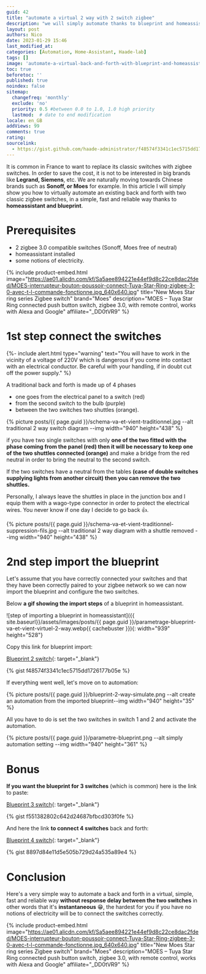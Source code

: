 ```yaml
---
guid: 42
title: "automate a virtual 2 way with 2 switch zigbee"
description: "we will simply automate thanks to blueprint and homeassistant a virtual 2 way between 2 single-way zigbee switches"
layout: post
authors: Nico
date: 2023-01-29 15:46
last_modified_at: 
categories: [Automation, Home-Assistant, Haade-lab]
tags: []
image: 'automate-a-virtual-back-and-forth-with-blueprint-and-homeassistant.png'
toc: true
beforetoc: ''
published: true
noindex: false
sitemap:
  changefreq: 'monthly'
  exclude: 'no'
  priority: 0.5 #between 0.0 to 1.0, 1.0 high priority
  lastmod:  # date to end modification
locale: en_GB
addViews: 99
comments: true
rating:  
sourcelink:
  - https://gist.github.com/haade-administrator/f48574f3341c1ec5715dd1726177b05e
---
```


It is common in France to want to replace its classic switches with zigbee switches. In order to save the cost, it is not to be interested in big brands like **Legrand, Siemens**, etc. We are naturally moving towards Chinese brands such as **Sonoff, or Moes** for example. In this article I will simply show you how to virtually automate an existing back and forth with two classic zigbee switches, in a simple, fast and reliable way thanks to **homeassistant and blueprint**.

# Prerequisites

- 2 zigbee 3.0 compatible switches (Sonoff, Moes free of neutral)
- homeassistant installed
- some notions of electricity.

{% include product-embed.html image="https://ae01.alicdn.com/kf/Sa5aee894221e44ef9d8c22ce8dac2fded/MOES-interrupteur-bouton-poussoir-connect-Tuya-Star-Ring-zigbee-3-0-avec-t-l-commande-fonctionne.jpg_640x640.jpg" title="New Moes Star ring series Zigbee switch" brand="Moes" description="MOES – Tuya Star Ring connected push button switch, zigbee 3.0, with remote control, works with Alexa and Google" affiliate="_DD0tVR9" %}

# 1st step connect the switches

{%- include alert.html type="warning" text="You will have to work in the vicinity of a voltage of 220V which is dangerous if you come into contact with an electrical conductor. Be careful with your handling, if in doubt cut off the power supply." %}

A traditional back and forth is made up of 4 phases
- one goes from the electrical panel to a switch (red)
- from the second switch to the bulb (purple)
- between the two switches two shuttles (orange).

{% picture posts/{{ page.guid }}/schema-va-et-vient-traditionnel.jpg --alt traditional 2 way switch diagram --img width="940" height="438" %}

if you have two single switches with only **one of the two fitted with the phase coming from the panel (red) then it will be necessary to keep one of the two shuttles connected (orange)** and make a bridge from the red neutral in order to bring the neutral to the second switch.

If the two switches have a neutral from the tables **(case of double switches supplying lights from another circuit) then you can remove the two shuttles.**

Personally, I always leave the shuttles in place in the junction box and I equip them with a wago-type connector in order to protect the electrical wires. You never know if one day I decide to go back 👍.

{% picture posts/{{ page.guid }}/schema-va-et-vient-traditionnel-suppression-fils.jpg --alt traditional 2 way diagram with a shuttle removed --img width="940" height="438" %}

# 2nd step import the blueprint

Let's assume that you have correctly connected your switches and that they have been correctly paired to your zigbee network so we can now import the blueprint and configure the two switches.

Below **a gif showing the import steps** of a blueprint in homeassistant.

![step of importing a blueprint in homeassistant]({{ site.baseurl}}/assets/images/posts/{{ page.guid }}/parametrage-blueprint-va-et-vient-virtuel-2-way.webp{{ cachebuster }}){: width="939" height="528"}

Copy this link for blueprint import:

[Blueprint 2 switch](https://gist.github.com/haade-administrator/f48574f3341c1ec5715dd1726177b05e){: target="_blank"}

{% gist f48574f3341c1ec5715dd1726177b05e %}

If everything went well, let's move on to automation:

{% picture posts/{{ page.guid }}/blueprint-2-way-simulate.png --alt create an automation from the imported blueprint--img width="940" height="35" %}

All you have to do is set the two switches in switch 1 and 2 and activate the automation.

{% picture posts/{{ page.guid }}/parametre-blueprint.png --alt simply automation setting --img width="940" height="361" %}

# Bonus

**If you want the blueprint for 3 switches** (which is common) here is the link to paste:

[Blueprint 3 switch](https://gist.github.com/haade-administrator/f551382802c642d24687bfbcd303f0fe){: target="_blank"}

{% gist f551382802c642d24687bfbcd303f0fe %}

And here the link **to connect 4 switches** back and forth:

[Blueprint 4 switch](https://gist.github.com/haade-administrator/8897d84e11d5e505b729d24a535a89e4){: target="_blank"}

{% gist 8897d84e11d5e505b729d24a535a89e4 %}

# Conclusion

Here's a very simple way to automate a back and forth in a virtual, simple, fast and reliable way **without response delay between the two switches** in other words that it's **instantaneous** 😁, the hardest for you if you have no notions of electricity will be to connect the switches correctly.

{% include product-embed.html image="https://ae01.alicdn.com/kf/Sa5aee894221e44ef9d8c22ce8dac2fded/MOES-interrupteur-bouton-poussoir-connect-Tuya-Star-Ring-zigbee-3-0-avec-t-l-commande-fonctionne.jpg_640x640.jpg" title="New Moes Star ring series Zigbee switch" brand="Moes" description="MOES – Tuya Star Ring connected push button switch, zigbee 3.0, with remote control, works with Alexa and Google" affiliate="_DD0tVR9" %}


